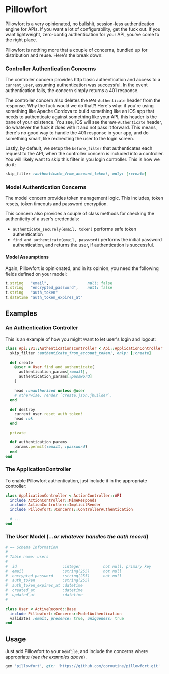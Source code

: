 # Pillowfort

Pillowfort is a very opinionated, no bullshit, session-less authentication engine for APIs.  If you want a lot of configurability, get the fuck out.  If you want lightweight, zero-config authentication for your API, you've come to the right place.

Pillowfort is nothing more that a couple of concerns, bundled up for distribution and reuse.  Here's the break down:

### Controller Authentication Concerns

The controller concern provides http basic authentication and access to a `current_user`, assuming authentication was successful.  In the event authentication fails, the concern simply returns a 401 response.

The controller concern also deletes the `WWW-Authenticate` header from the response.  Why the fuck would we do that?!  Here's why: if you're using something like Apache Cordova to build something like an iOS app that needs to authenticate against something like your API, this header is the bane of your existence.  You see, iOS will see the `WWW-Authenticate` header, do whatever the fuck it does with it and not pass it forward.  This means, there's no good way to handle the 401 response in your app, and do something smart, like redirecting the user to the login screen.

Lastly, by default, we setup the `before_filter` that authenticates each request to the API, when the controller concern is included into a controller.  You will likely want to skip this filter in you login controller.  This is how we do it:

```ruby
skip_filter :authenticate_from_account_token!, only: [:create]
```

### Model Authentication Concerns

The model concern provides token management logic.  This includes, token resets, token timeouts and password encryption.

This concern also provides a couple of class methods for checking the authenticity of a user's credentials:

- `authenticate_securely(email, token)` performs safe token authentication
- `find_and_authenticate(email, password)` performs the initial password authentication, and returns the user, if authentication is successful.

#### Model Assumptions

Again, Pillowfort is opinionated, and in its opinion, you need the following fields defined on your model:

```ruby
t.string   "email",                 null: false
t.string   "encrypted_password",    null: false
t.string   "auth_token"
t.datetime "auth_token_expires_at"
```

## Examples

### An Authentication Controller

This is an example of how you might want to let user's login and logout:

```ruby
class Api::V1::AuthenticationsController < Api::ApplicationController
  skip_filter :authenticate_from_account_token!, only: [:create]

  def create
    @user = User.find_and_authenticate(
      authentication_params[:email],
      authentication_params[:password]
    )

    head :unauthorized unless @user
    # otherwise, render `create.json.jbuilder`.
  end

  def destroy
    current_user.reset_auth_token!
    head :ok
  end

  private

  def authentication_params
    params.permit(:email, :password)
  end
end
```

### The ApplicationController

To enable Pillowfort authentication, just include it in the appropriate controller:

```ruby
class ApplicationController < ActionController::API
  include ActionController::MimeResponds
  include ActionController::ImplicitRender
  include Pillowfort::Concerns::ControllerAuthentication

  # ...
end
```

### The User Model (_...or whatever handles the auth record_)

```ruby
# == Schema Information
#
# Table name: users
#
#  id                    :integer          not null, primary key
#  email                 :string(255)      not null
#  encrypted_password    :string(255)      not null
#  auth_token            :string(255)
#  auth_token_expires_at :datetime
#  created_at            :datetime
#  updated_at            :datetime
#

class User < ActiveRecord::Base
  include Pillowfort::Concerns::ModelAuthentication
  validates :email, presence: true, uniqueness: true
end
```

## Usage

Just add Pillowfort to your `Gemfile`, and include the concerns where appropriate (_see the examples above_).

```ruby
gem 'pillowfort', git: 'https://github.com/coroutine/pillowfort.git'
```

